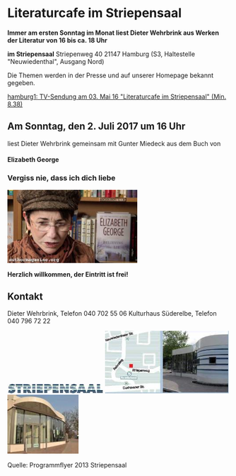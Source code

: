 # Literaturcafe im Striepensaal

**Immer am ersten Sonntag im Monat 
liest Dieter Wehrbrink aus Werken der Literatur 
von 16 bis ca. 18 Uhr**

**im Striepensaal** 
Striepenweg 40 21147 Hamburg 
(S3, Haltestelle "Neuwiedenthal", Ausgang Nord)

Die Themen werden in der Presse und auf unserer Homepage bekannt
gegeben.

[hamburg1: TV-Sendung am 03. Mai 16 "Literaturcafe im Striepensaal"
(Min.
8.38)](http://www.hamburg1.de/sendungen/18/4575/Gymnasium_Finkenwerder_zeigt_Courage_Literaturcafe_im_Striepensaal.html)

## Am Sonntag, den 2. Juli 2017 um 16 Uhr

liest Dieter Wehrbrink gemeinsam mit Gunter Miedeck aus dem Buch von

#### Elizabeth George

### Vergiss nie, dass ich dich liebe

![](/img/wsb_294x137_maxresdefault.jpg)

**Herzlich willkommen, der Eintritt ist frei!**

## Kontakt

Dieter Wehrbrink, Telefon 040 702 55 06 
Kulturhaus Süderelbe, Telefon 040 796 72 22

![](/img/wsb_217x24_Logo_Striepensaal+geschnitten.JPG)
![](/img/wsb_280x141_Striepensaal+WEB.jpg)
![](/img/wsb_161x133_Striepensaal+II+WEB.jpg)

Quelle: Programmflyer 2013 Striepensaal
